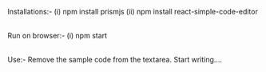 Installations:-
(i) npm install prismjs
(ii) npm install react-simple-code-editor<br>

<br>Run on browser:-
(i) npm start<br>

<br>Use:-
Remove the sample code from the textarea. Start writing....
 
 
